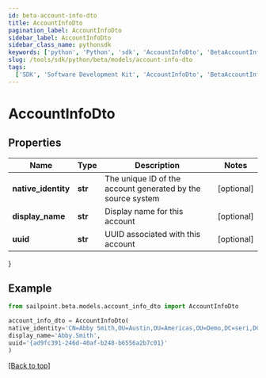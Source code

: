 ```yaml
---
id: beta-account-info-dto
title: AccountInfoDto
pagination_label: AccountInfoDto
sidebar_label: AccountInfoDto
sidebar_class_name: pythonsdk
keywords: ['python', 'Python', 'sdk', 'AccountInfoDto', 'BetaAccountInfoDto']
slug: /tools/sdk/python/beta/models/account-info-dto
tags:
  ['SDK', 'Software Development Kit', 'AccountInfoDto', 'BetaAccountInfoDto']
---
```


# AccountInfoDto

## Properties

| Name | Type | Description | Notes |
| --- | --- | --- | --- |
| **native_identity** | **str** | The unique ID of the account generated by the source system | [optional] |
| **display_name** | **str** | Display name for this account | [optional] |
| **uuid** | **str** | UUID associated with this account | [optional] |

}

## Example

```python
from sailpoint.beta.models.account_info_dto import AccountInfoDto

account_info_dto = AccountInfoDto(
native_identity='CN=Abby Smith,OU=Austin,OU=Americas,OU=Demo,DC=seri,DC=acme,DC=com',
display_name='Abby.Smith',
uuid='{ad9fc391-246d-40af-b248-b6556a2b7c01}'
)

```

[[Back to top]](#)
